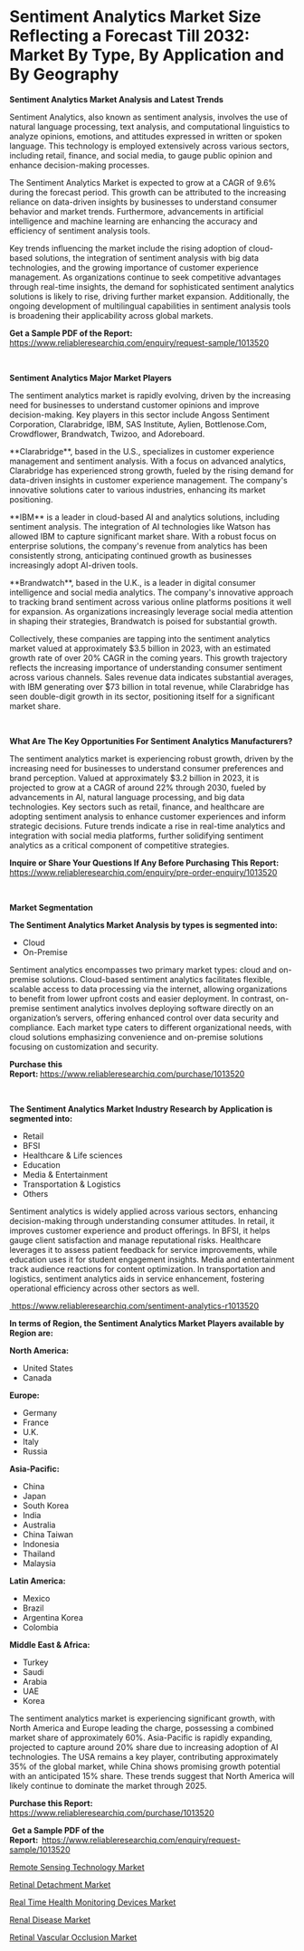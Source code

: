 <p><h1>Sentiment Analytics Market Size Reflecting a Forecast Till 2032: Market By Type, By Application and By Geography</h1></p><p><strong>Sentiment Analytics Market Analysis and Latest Trends</strong></p>
<p><p>Sentiment Analytics, also known as sentiment analysis, involves the use of natural language processing, text analysis, and computational linguistics to analyze opinions, emotions, and attitudes expressed in written or spoken language. This technology is employed extensively across various sectors, including retail, finance, and social media, to gauge public opinion and enhance decision-making processes.</p><p>The Sentiment Analytics Market is expected to grow at a CAGR of 9.6% during the forecast period. This growth can be attributed to the increasing reliance on data-driven insights by businesses to understand consumer behavior and market trends. Furthermore, advancements in artificial intelligence and machine learning are enhancing the accuracy and efficiency of sentiment analysis tools.</p><p>Key trends influencing the market include the rising adoption of cloud-based solutions, the integration of sentiment analysis with big data technologies, and the growing importance of customer experience management. As organizations continue to seek competitive advantages through real-time insights, the demand for sophisticated sentiment analytics solutions is likely to rise, driving further market expansion. Additionally, the ongoing development of multilingual capabilities in sentiment analysis tools is broadening their applicability across global markets.</p></p>
<p><strong>Get a Sample PDF of the Report:&nbsp;</strong> <a href="https://www.reliableresearchiq.com/enquiry/request-sample/1013520?utm_campaign=1144&utm_medium=2&utm_source=Github&utm_content=ia&utm_term=06032025&utm_id=sentiment-analytics">https://www.reliableresearchiq.com/enquiry/request-sample/1013520</a></p>
<p>&nbsp;</p>
<p><strong>Sentiment Analytics Major Market Players</strong></p>
<p><p>The sentiment analytics market is rapidly evolving, driven by the increasing need for businesses to understand customer opinions and improve decision-making. Key players in this sector include Angoss Sentiment Corporation, Clarabridge, IBM, SAS Institute, Aylien, Bottlenose.Com, Crowdflower, Brandwatch, Twizoo, and Adoreboard.</p><p>**Clarabridge**, based in the U.S., specializes in customer experience management and sentiment analysis. With a focus on advanced analytics, Clarabridge has experienced strong growth, fueled by the rising demand for data-driven insights in customer experience management. The company's innovative solutions cater to various industries, enhancing its market positioning.</p><p>**IBM** is a leader in cloud-based AI and analytics solutions, including sentiment analysis. The integration of AI technologies like Watson has allowed IBM to capture significant market share. With a robust focus on enterprise solutions, the company's revenue from analytics has been consistently strong, anticipating continued growth as businesses increasingly adopt AI-driven tools.</p><p>**Brandwatch**, based in the U.K., is a leader in digital consumer intelligence and social media analytics. The company's innovative approach to tracking brand sentiment across various online platforms positions it well for expansion. As organizations increasingly leverage social media attention in shaping their strategies, Brandwatch is poised for substantial growth.</p><p>Collectively, these companies are tapping into the sentiment analytics market valued at approximately $3.5 billion in 2023, with an estimated growth rate of over 20% CAGR in the coming years. This growth trajectory reflects the increasing importance of understanding consumer sentiment across various channels. Sales revenue data indicates substantial averages, with IBM generating over $73 billion in total revenue, while Clarabridge has seen double-digit growth in its sector, positioning itself for a significant market share.</p></p>
<p>&nbsp;</p>
<p><strong>What Are The Key Opportunities For Sentiment Analytics Manufacturers?</strong></p>
<p><p>The sentiment analytics market is experiencing robust growth, driven by the increasing need for businesses to understand consumer preferences and brand perception. Valued at approximately $3.2 billion in 2023, it is projected to grow at a CAGR of around 22% through 2030, fueled by advancements in AI, natural language processing, and big data technologies. Key sectors such as retail, finance, and healthcare are adopting sentiment analysis to enhance customer experiences and inform strategic decisions. Future trends indicate a rise in real-time analytics and integration with social media platforms, further solidifying sentiment analytics as a critical component of competitive strategies.</p></p>
<p><strong>Inquire or Share Your Questions If Any Before Purchasing This Report:</strong> <a href="https://www.reliableresearchiq.com/enquiry/pre-order-enquiry/1013520?utm_campaign=1144&utm_medium=2&utm_source=Github&utm_content=ia&utm_term=06032025&utm_id=sentiment-analytics">https://www.reliableresearchiq.com/enquiry/pre-order-enquiry/1013520</a></p>
<p>&nbsp;</p>
<p><strong>Market Segmentation</strong></p>
<p><strong>The Sentiment Analytics Market Analysis by types is segmented into:</strong></p>
<p><ul><li>Cloud</li><li>On-Premise</li></ul></p>
<p><p>Sentiment analytics encompasses two primary market types: cloud and on-premise solutions. Cloud-based sentiment analytics facilitates flexible, scalable access to data processing via the internet, allowing organizations to benefit from lower upfront costs and easier deployment. In contrast, on-premise sentiment analytics involves deploying software directly on an organization’s servers, offering enhanced control over data security and compliance. Each market type caters to different organizational needs, with cloud solutions emphasizing convenience and on-premise solutions focusing on customization and security.</p></p>
<p><strong>Purchase this Report:&nbsp;</strong><a href="https://www.reliableresearchiq.com/purchase/1013520?utm_campaign=1144&utm_medium=2&utm_source=Github&utm_content=ia&utm_term=06032025&utm_id=sentiment-analytics">https://www.reliableresearchiq.com/purchase/1013520</a></p>
<p>&nbsp;</p>
<p><strong>The Sentiment Analytics Market Industry Research by Application is segmented into:</strong></p>
<p><ul><li>Retail</li><li>BFSI</li><li>Healthcare & Life sciences</li><li>Education</li><li>Media & Entertainment</li><li>Transportation & Logistics</li><li>Others</li></ul></p>
<p><p>Sentiment analytics is widely applied across various sectors, enhancing decision-making through understanding consumer attitudes. In retail, it improves customer experience and product offerings. In BFSI, it helps gauge client satisfaction and manage reputational risks. Healthcare leverages it to assess patient feedback for service improvements, while education uses it for student engagement insights. Media and entertainment track audience reactions for content optimization. In transportation and logistics, sentiment analytics aids in service enhancement, fostering operational efficiency across other sectors as well.</p></p>
<p><a href="https://www.reliableresearchiq.com/sentiment-analytics-r1013520?utm_campaign=1144&utm_medium=2&utm_source=Github&utm_content=ia&utm_term=06032025&utm_id=sentiment-analytics">&nbsp;https://www.reliableresearchiq.com/sentiment-analytics-r1013520</a></p>
<p><strong>In terms of Region, the Sentiment Analytics Market Players available by Region are:</strong></p>
<p>
    <p> <strong> North America: </strong>
        <ul>
            <li>United States</li>
            <li>Canada</li>
        </ul>
        </p> 
    <p> <strong> Europe: </strong>
        <ul>
            <li>Germany</li>
            <li>France</li>
            <li>U.K.</li>
            <li>Italy</li>
            <li>Russia</li>
        </ul>
        </p> 
    <p> <strong> Asia-Pacific: </strong>
        <ul>
            <li>China</li>
            <li>Japan</li>
            <li>South Korea</li>
            <li>India</li>
            <li>Australia</li>
            <li>China Taiwan</li>
            <li>Indonesia</li>
            <li>Thailand</li>
            <li>Malaysia</li>
        </ul>
        </p> 
    <p> <strong> Latin America: </strong>
        <ul>
            <li>Mexico</li>
            <li>Brazil</li>
            <li>Argentina Korea</li>
            <li>Colombia</li>
        </ul>
        </p> 
    <p> <strong> Middle East & Africa: </strong>
        <ul>
            <li>Turkey</li>
            <li>Saudi</li>
            <li>Arabia</li>
            <li>UAE</li>
            <li>Korea</li>
        </ul>
    </p>
    </p>
<p><p>The sentiment analytics market is experiencing significant growth, with North America and Europe leading the charge, possessing a combined market share of approximately 60%. Asia-Pacific is rapidly expanding, projected to capture around 20% share due to increasing adoption of AI technologies. The USA remains a key player, contributing approximately 35% of the global market, while China shows promising growth potential with an anticipated 15% share. These trends suggest that North America will likely continue to dominate the market through 2025.</p></p>
<p><strong>Purchase this Report: </strong><a href="https://www.reliableresearchiq.com/purchase/1013520?utm_campaign=1144&utm_medium=2&utm_source=Github&utm_content=ia&utm_term=06032025&utm_id=sentiment-analytics">https://www.reliableresearchiq.com/purchase/1013520</a></p>
<p>&nbsp;<strong>Get a Sample PDF of the Report:&nbsp;&nbsp;</strong><a href="https://www.reliableresearchiq.com/enquiry/request-sample/1013520?utm_campaign=1144&utm_medium=2&utm_source=Github&utm_content=ia&utm_term=06032025&utm_id=sentiment-analytics">https://www.reliableresearchiq.com/enquiry/request-sample/1013520</a></p>
<p><strong></strong></p>
<p><p><a href="https://github.com/amramcocosxa/Market-Research-Report-List-1/blob/main/remote-sensing-technology-market.md?utm_campaign=1144&utm_medium=2&utm_source=Github&utm_content=ia&utm_term=06032025&utm_id=sentiment-analytics">Remote Sensing Technology Market</a></p><p><a href="https://github.com/ioniafidian4/Market-Research-Report-List-1/blob/main/retinal-detachment-market.md?utm_campaign=1144&utm_medium=2&utm_source=Github&utm_content=ia&utm_term=06032025&utm_id=sentiment-analytics">Retinal Detachment Market</a></p><p><a href="https://github.com/ceneabiruk11/Market-Research-Report-List-1/blob/main/real-time-health-monitoring-devices-market.md?utm_campaign=1144&utm_medium=2&utm_source=Github&utm_content=ia&utm_term=06032025&utm_id=sentiment-analytics">Real Time Health Monitoring Devices Market</a></p><p><a href="https://github.com/nkomdaumis16/Market-Research-Report-List-1/blob/main/renal-disease-market.md?utm_campaign=1144&utm_medium=2&utm_source=Github&utm_content=ia&utm_term=06032025&utm_id=sentiment-analytics">Renal Disease Market</a></p><p><a href="https://github.com/welfmimon/Market-Research-Report-List-1/blob/main/retinal-vascular-occlusion-market.md?utm_campaign=1144&utm_medium=2&utm_source=Github&utm_content=ia&utm_term=06032025&utm_id=sentiment-analytics">Retinal Vascular Occlusion Market</a></p></p>